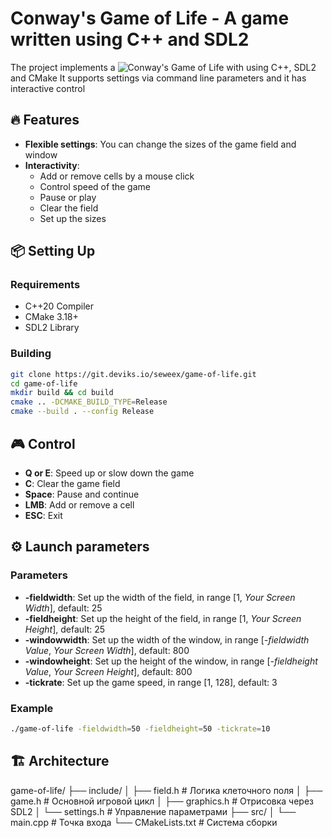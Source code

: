 # Conway's Game of Life - A game written using C++ and SDL2

The project implements a ![Conway's Game of Life](https://en.wikipedia.org/wiki/Conway%27s_Game_of_Life) with using C++, SDL2 and CMake
It supports settings via command line parameters and it has interactive control

## 🔥 Features 

- **Flexible settings**: 
    You can change the sizes of the game field and window
- **Interactivity**: 
    - Add or remove cells by a mouse click
    - Control speed of the game 
    - Pause or play
    - Clear the field
    - Set up the sizes

## 📦 Setting Up

### Requirements
- C++20 Compiler
- CMake 3.18+
- SDL2 Library

### Building
```bash
git clone https://git.deviks.io/seweex/game-of-life.git
cd game-of-life
mkdir build && cd build
cmake .. -DCMAKE_BUILD_TYPE=Release
cmake --build . --config Release
```

## 🎮 Control
- **Q or E**: Speed up or slow down the game
- **C**: Clear the game field
- **Space**: Pause and continue
- **LMB**: Add or remove a cell
- **ESC**: Exit

## ⚙️ Launch parameters

### Parameters
- **-fieldwidth**: Set up the width of the field, in range [1, *Your Screen Width*], default: 25
- **-fieldheight**: Set up the height of the field, in range [1, *Your Screen Height*], default: 25
- **-windowwidth**: Set up the width of the window, in range [*-fieldwidth Value*, *Your Screen Width*], default: 800
- **-windowheight**: Set up the height of the window, in range [*-fieldheight Value*, *Your Screen Height*], default: 800
- **-tickrate**: Set up the game speed, in range [1, 128], default: 3

### Example
```bash
./game-of-life -fieldwidth=50 -fieldheight=50 -tickrate=10
```

## 🏗️ Architecture

game-of-life/
├── include/
│   ├── field.h     # Логика клеточного поля
│   ├── game.h      # Основной игровой цикл
│   ├── graphics.h  # Отрисовка через SDL2
│   └── settings.h  # Управление параметрами
├── src/
│   └── main.cpp    # Точка входа
└── CMakeLists.txt  # Система сборки